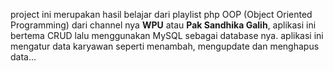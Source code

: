 project ini merupakan hasil belajar dari playlist php OOP (Object Oriented Programming) dari channel nya **WPU**
atau **Pak Sandhika Galih**, aplikasi ini bertema CRUD lalu menggunakan MySQL sebagai database nya.
aplikasi ini mengatur data karyawan seperti menambah, mengupdate dan menghapus data...
